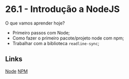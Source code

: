 # 26.1 - Introdução a NodeJS

O que vamos aprender hoje?

* Primeiro passos com Node;
* Como fazer o primeiro pacote/projeto node com npm;
* Trabalhar com a biblioteca `readline-sync`;

## Links

[Node](https://nodejs.org/)
[NPM](https://www.npmjs.com/)